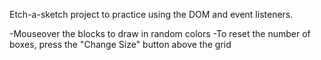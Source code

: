 Etch-a-sketch project to practice using the DOM and event listeners. 

-Mouseover the blocks to draw in random colors
-To reset the number of boxes, press the "Change Size" button above the grid